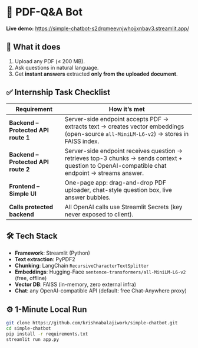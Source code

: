 # 📄 PDF-Q&A Bot

**Live demo:** https://simple-chatbot-s2drqmeevnjwhojjxnbav3.streamlit.app/

## 🚀 What it does
1. Upload any PDF (≤ 200 MB).
2. Ask questions in natural language.
3. Get **instant answers** extracted **only from the uploaded document**.

## ✅ Internship Task Checklist
| Requirement | How it’s met |
|-------------|--------------|
| **Backend – Protected API route 1** | Server-side endpoint accepts PDF → extracts text → creates vector embeddings (open-source `all-MiniLM-L6-v2`) → stores in FAISS index. |
| **Backend – Protected API route 2** | Server-side endpoint receives question → retrieves top-3 chunks → sends context + question to OpenAI-compatible chat endpoint → streams answer. |
| **Frontend – Simple UI** | One-page app: drag-and-drop PDF uploader, chat-style question box, live answer bubbles. |
| **Calls protected backend** | All OpenAI calls use Streamlit Secrets (key never exposed to client). |

## 🛠️ Tech Stack
- **Framework**: Streamlit (Python)
- **Text extraction**: PyPDF2
- **Chunking**: LangChain `RecursiveCharacterTextSplitter`
- **Embeddings**: Hugging-Face `sentence-transformers/all-MiniLM-L6-v2` (free, offline)
- **Vector DB**: FAISS (in-memory, zero external infra)
- **Chat**: any OpenAI-compatible API (default: free Chat-Anywhere proxy)

## ⚙️ 1-Minute Local Run
```bash
git clone https://github.com/krishnabalajiwork/simple-chatbot.git
cd simple-chatbot
pip install -r requirements.txt
streamlit run app.py
